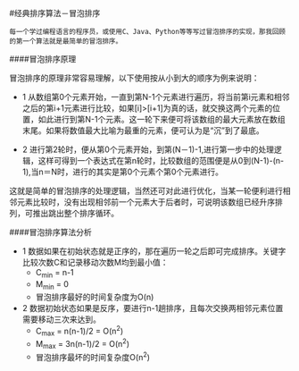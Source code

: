 #经典排序算法－冒泡排序

    每一个学过编程语言的程序员，或使用C、Java、Python等等写过冒泡排序的实现，那我回顾的第一个算法就是最简单的冒泡排序。
    
####冒泡排序原理

冒泡排序的原理非常容易理解，以下使用按从小到大的顺序为例来说明：

* 1 从数组第0个元素开始，一直到第N-1个元素进行遍历，将当前第i元素和相邻之后的第i+1元素进行比较，如果[i]>[i+1]为真的话，就交换这两个元素的位置，如此进行到第N-1个元素。这一轮下来便可将该数组的最大元素放在数组末尾。如果将数值最大比喻为最重的元素，便可认为是“沉”到了最底。

* 2 进行第2轮时，便从第0个元素开始，到第(N－1)-1,进行第一步中的处理逻辑，这样可得到一个表达式在第n轮时，比较数组的范围便是从0到(N-1)-(n-1),当n＝N时，进行的其实是第0个元素个第0个元素进行。

这就是简单的冒泡排序的处理逻辑，当然还可对此进行优化，当某一轮便利进行相邻元素比较时，没有出现相邻前一个元素大于后者时，可说明该数组已经升序排列，可推出跳出整个排序循环。

####冒泡排序算法分析

* 1 数据如果在初始状态就是正序的，那在遍历一轮之后即可完成排序。关键字比较次数C和记录移动次数M均到最小值：
    +	C<sub>min</sub> = n-1
    +	M<sub>min</sub> = 0
    -   冒泡排序最好的时间复杂度为O(n)
* 2 数据初始状态如果是反序，要进行n-1趟排序，且每次交换两相邻元素位置需要移动三次来达到。
    + C<sub>max</sub> = n(n-1)/2 = O(n<sup>2</sup>)
    + M<sub>max</sub> = 3n(n-1)/2 = O(n<sup>2</sup>)
    -  冒泡排序最坏的时间复杂度O(n<sup>2</sup>)
